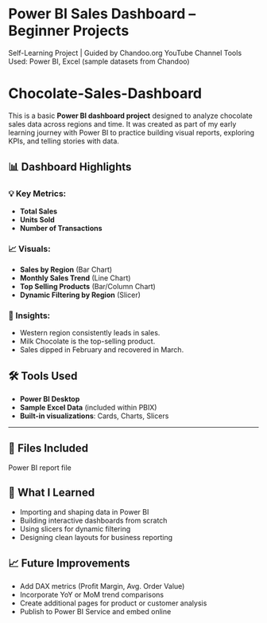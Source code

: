 # Power BI Sales Dashboard – Beginner Projects
Self-Learning Project | Guided by Chandoo.org YouTube Channel
Tools Used: Power BI, Excel (sample datasets from Chandoo)
# Chocolate-Sales-Dashboard
This is a basic **Power BI dashboard project** designed to analyze chocolate sales data across regions and time. It was created as part of my early learning journey with Power BI to practice building visual reports, exploring KPIs, and telling stories with data. 

## 📊 Dashboard Highlights

### 💡 Key Metrics:
- **Total Sales**
- **Units Sold**
- **Number of Transactions**

### 📈 Visuals:
- **Sales by Region** (Bar Chart)
- **Monthly Sales Trend** (Line Chart)
- **Top Selling Products** (Bar/Column Chart)
- **Dynamic Filtering by Region** (Slicer)

### 🧠 Insights:
- Western region consistently leads in sales.
- Milk Chocolate is the top-selling product.
- Sales dipped in February and recovered in March.

## 🛠️ Tools Used
- **Power BI Desktop**
- **Sample Excel Data** (included within PBIX)
- **Built-in visualizations**: Cards, Charts, Slicers

---

## 📁 Files Included
 Power BI report file

## 🎯 What I Learned
- Importing and shaping data in Power BI
- Building interactive dashboards from scratch
- Using slicers for dynamic filtering
- Designing clean layouts for business reporting

## 📈 Future Improvements
- Add DAX metrics (Profit Margin, Avg. Order Value)
- Incorporate YoY or MoM trend comparisons
- Create additional pages for product or customer analysis
- Publish to Power BI Service and embed online
